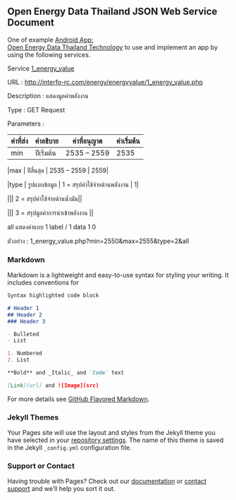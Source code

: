## Open Energy Data Thailand JSON Web Service Document 

One of example [Android App: 	
Open Energy Data Thailand Technology](https://play.google.com/store/apps/details?id=iniac.ict.scu.psu.energy.statistics.of.thailand) to use and implement an app by using the following services.

Service [1_energy_value](http://interfo-rc.com/energy/energyvalue/1_energy_value.php)

URL : http://interfo-rc.com/energy/energyvalue/1_energy_value.php

Description : แสดงมูลค่าพลังงาน

Type : GET Request

Parameters : 

| ค่าที่ส่ง         | 	  คำอธิบาย	| ค่าที่อนุญาต	     |              ค่าเริ่มต้น |
| ------------- | ------------- | ------------- | ------------- |
|min	 |   ปีเริ่มต้น	  |                  2535 – 2559	         |       2535|

|max	 |   ปีสิ้นสุด	   |                   2535 – 2559	     |           2559|

|type	 | รูปแบบข้อมูล	  |                1 = สรุปค่าใช้จ่ายด้านพลังงาน    |  1|

 |||                                    2 = สรุปค่าใช้จ่ายด้านน้ำมัน||
                              
   |||                                  3 = สรุปมูลค่าการนำเข้าพลังงาน	||
                               
all	   แสดงค่าแบบ 1 label / 1 data	  1	                           0

ตัวอย่าง : 1_energy_value.php?min=2550&max=2555&type=2&all


### Markdown

Markdown is a lightweight and easy-to-use syntax for styling your writing. It includes conventions for

```markdown
Syntax highlighted code block

# Header 1
## Header 2
### Header 3

- Bulleted
- List

1. Numbered
2. List

**Bold** and _Italic_ and `Code` text

[Link](url) and ![Image](src)
```

For more details see [GitHub Flavored Markdown](https://guides.github.com/features/mastering-markdown/).

### Jekyll Themes

Your Pages site will use the layout and styles from the Jekyll theme you have selected in your [repository settings](https://github.com/chidcha/openenergyth/settings). The name of this theme is saved in the Jekyll `_config.yml` configuration file.

### Support or Contact

Having trouble with Pages? Check out our [documentation](https://help.github.com/categories/github-pages-basics/) or [contact support](https://github.com/contact) and we’ll help you sort it out.
